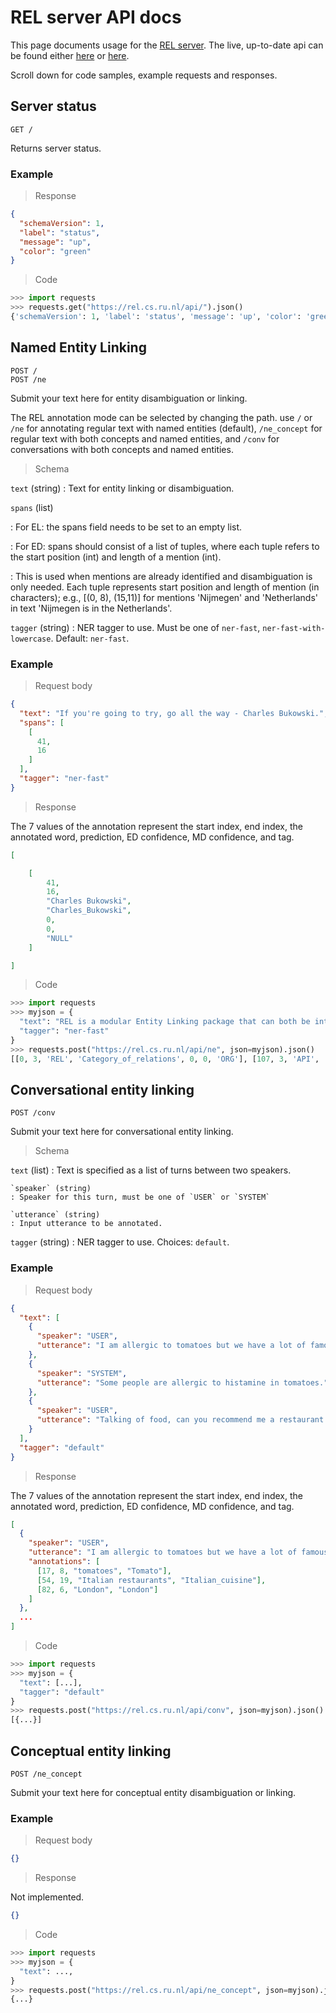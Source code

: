# REL server API docs

This page documents usage for the [REL server](https://rel.cs.ru.nl/docs). The live, up-to-date api can be found either [here](https://rel.cs.ru.nl/api/docs) or [here](https://rel.cs.ru.nl/api/redocs).

Scroll down for code samples, example requests and responses.

## Server status

`GET /`

Returns server status.

### Example

> Response

```json
{
  "schemaVersion": 1,
  "label": "status",
  "message": "up",
  "color": "green"
}
```

> Code

```python
>>> import requests
>>> requests.get("https://rel.cs.ru.nl/api/").json()
{'schemaVersion': 1, 'label': 'status', 'message': 'up', 'color': 'green'}
```

## Named Entity Linking

`POST /`  
`POST /ne`  

Submit your text here for entity disambiguation or linking.

The REL annotation mode can be selected by changing the path.
use `/` or `/ne` for annotating regular text with named
entities (default), `/ne_concept` for regular text with both concepts and
named entities, and `/conv` for conversations with both concepts and
named entities.

> Schema 

`text` (string)
: Text for entity linking or disambiguation.

`spans` (list)

: For EL: the spans field needs to be set to an empty list.

: For ED: spans should consist of a list of tuples, where each tuple refers to the start position (int) and length of a mention (int).

: This is used when mentions are already identified and disambiguation is only needed. Each tuple represents start position and length of mention (in characters); e.g., [(0, 8), (15,11)] for mentions 'Nijmegen' and 'Netherlands' in text 'Nijmegen is in the Netherlands'.

`tagger` (string)
: NER tagger to use. Must be one of `ner-fast`, `ner-fast-with-lowercase`. Default: `ner-fast`.

### Example

> Request body

```json
{
  "text": "If you're going to try, go all the way - Charles Bukowski.",
  "spans": [
    [
      41,
      16
    ]
  ],
  "tagger": "ner-fast"
}
```

> Response

The 7 values of the annotation represent the start index, end index, the annotated word, prediction, ED confidence, MD confidence, and tag.

```json
[

    [
        41,
        16,
        "Charles Bukowski",
        "Charles_Bukowski",
        0,
        0,
        "NULL"
    ]

]
```

> Code

```python
>>> import requests
>>> myjson = {
  "text": "REL is a modular Entity Linking package that can both be integrated in existing pipelines or be used as an API.",
  "tagger": "ner-fast"
}
>>> requests.post("https://rel.cs.ru.nl/api/ne", json=myjson).json()
[[0, 3, 'REL', 'Category_of_relations', 0, 0, 'ORG'], [107, 3, 'API', 'Application_programming_interface', 0, 0, 'MISC']]
```

## Conversational entity linking

`POST /conv`

Submit your text here for conversational entity linking.

> Schema

`text` (list)
: Text is specified as a list of turns between two speakers.

    `speaker` (string)
    : Speaker for this turn, must be one of `USER` or `SYSTEM`

    `utterance` (string)
    : Input utterance to be annotated.

`tagger` (string)
: NER tagger to use. Choices: `default`.


### Example

> Request body

```json
{
  "text": [
    {
      "speaker": "USER",
      "utterance": "I am allergic to tomatoes but we have a lot of famous Italian restaurants here in London."
    },
    {
      "speaker": "SYSTEM",
      "utterance": "Some people are allergic to histamine in tomatoes."
    },
    {
      "speaker": "USER",
      "utterance": "Talking of food, can you recommend me a restaurant in my city for our anniversary?"
    }
  ],
  "tagger": "default"
}
```

> Response

The 7 values of the annotation represent the start index, end index, the annotated word, prediction, ED confidence, MD confidence, and tag.

```json
[
  {
    "speaker": "USER",
    "utterance": "I am allergic to tomatoes but we have a lot of famous Italian restaurants here in London.",
    "annotations": [
      [17, 8, "tomatoes", "Tomato"],
      [54, 19, "Italian restaurants", "Italian_cuisine"],
      [82, 6, "London", "London"]
    ]
  },
  ...
]
```

> Code

```python
>>> import requests
>>> myjson = {
  "text": [...],
  "tagger": "default"
}
>>> requests.post("https://rel.cs.ru.nl/api/conv", json=myjson).json()
[{...}]
```


## Conceptual entity linking

`POST /ne_concept`

Submit your text here for conceptual entity disambiguation or linking.

### Example

> Request body

```json
{}
```

> Response

Not implemented.

```json
{}
```

> Code

```python
>>> import requests
>>> myjson = {
  "text": ...,
}
>>> requests.post("https://rel.cs.ru.nl/api/ne_concept", json=myjson).json()
{...}
```

